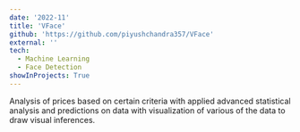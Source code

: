 ```yaml
---
date: '2022-11'
title: 'VFace'
github: 'https://github.com/piyushchandra357/VFace'
external: ''
tech:
  - Machine Learning
  - Face Detection
showInProjects: True
---
```


Analysis of prices based on certain criteria with applied advanced statistical analysis and predictions on data with visualization of various of the data to draw visual inferences.
